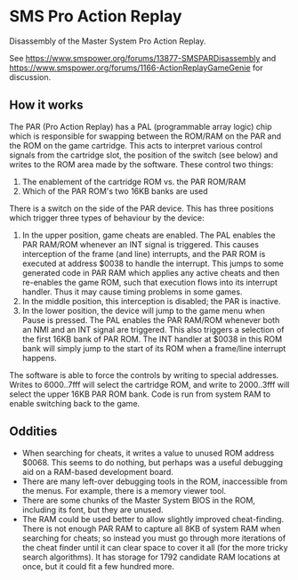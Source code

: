 SMS Pro Action Replay
=====================

Disassembly of the Master System Pro Action Replay.

See https://www.smspower.org/forums/13877-SMSPARDisassembly and https://www.smspower.org/forums/1166-ActionReplayGameGenie for discussion.

How it works
------------

The PAR (Pro Action Replay) has a PAL (programmable array logic) chip which is responsible for swapping between the ROM/RAM on the PAR and the ROM on the game cartridge. This acts to interpret various control signals from the cartridge slot, the position of the switch (see below) and writes to the ROM area made by the software. These control two things:

1. The enablement of the cartridge ROM vs. the PAR ROM/RAM
2. Which of the PAR ROM's two 16KB banks are used

There is a switch on the side of the PAR device. This has three positions which trigger three types of behaviour by the device:

1. In the upper position, game cheats are enabled. The PAL enables the PAR RAM/ROM whenever an INT signal is triggered. This causes interception of the frame (and line) interrupts, and the PAR ROM is executed at address $0038 to handle the interrupt. This jumps to some generated code in PAR RAM which applies any active cheats and then re-enables the game ROM, such that execution flows into its interrupt handler. Thus it may cause timing problems in some games.
2. In the middle position, this interception is disabled; the PAR is inactive.
3. In the lower position, the device will jump to the game menu when Pause is pressed. The PAL enables the PAR RAM/ROM whenever both an NMI and an INT signal are triggered. This also triggers a selection of the first 16KB bank of PAR ROM. The INT handler at $0038 in this ROM bank will simply jump to the start of its ROM when a frame/line interrupt happens.

The software is able to force the controls by writing to special addresses. Writes to $6000..$7fff will select the cartridge ROM, and write to $2000..$3fff will select the upper 16KB PAR ROM bank. Code is run from system RAM to enable switching back to the game.

Oddities
--------

- When searching for cheats, it writes a value to unused ROM address $0068. This seems to do nothing, but perhaps was a useful debugging aid on a RAM-based development board.
- There are many left-over debugging tools in the ROM, inaccessible from the menus. For example, there is a memory viewer tool.
- There are some chunks of the Master System BIOS in the ROM, including its font, but they are unused.
- The RAM could be used better to allow slightly improved cheat-finding. There is not enough PAR RAM to capture all 8KB of system RAM when searching for cheats; so instead you must go through more iterations of the cheat finder until it can clear space to cover it all (for the more tricky search algorithms). It has storage for 1792 candidate RAM locations at once, but it could fit a few hundred more.
